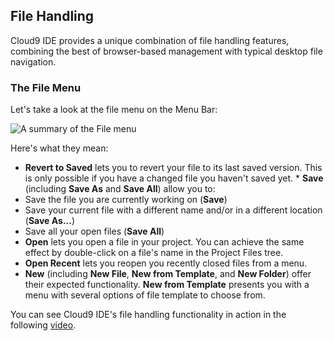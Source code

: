 ## File Handling

Cloud9 IDE provides a unique combination of file handling features, combining the best of browser-based management with typical desktop file navigation.


### The File Menu

Let's take a look at the file menu on the Menu Bar:

![A summary of the File menu](./images/file_menu.png)

Here's what they mean:

* **Revert to Saved** lets you to revert your file to its last saved version. This is only possible if you have a changed file you haven't saved yet.
* **Save** (including **Save As** and **Save All**) allow you to: 
 * Save the file you are currently working on (**Save**)
 * Save your current file with a different name and/or in a different location (**Save As...**)
 * Save all your open files (**Save All**)
* **Open** lets you open a file in your project. You can achieve the same effect by double-click on a file's name in the Project Files tree.
* **Open Recent** lets you reopen you recently closed files from a menu.
* **New** (including **New File**, **New from Template**, and **New Folder**) offer their expected functionality. **New from Template** presents you with a menu with several options of file template to choose from.

You can see Cloud9 IDE's file handling functionality in action in the following [video](http://www.youtube.com/watch?feature=player_embedded&amp;v=IaukQzMqasU").